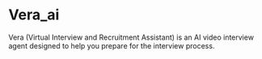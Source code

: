 # Vera_ai
Vera (Virtual Interview and Recruitment Assistant) is an AI video interview agent designed to help you prepare for the interview process.
